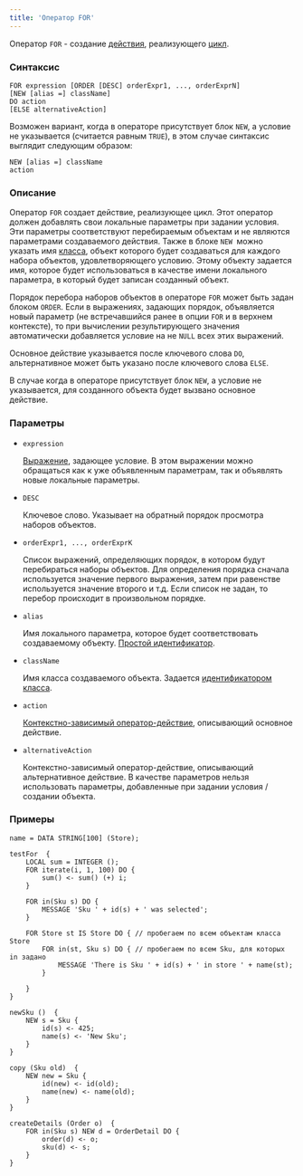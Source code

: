 ```yaml
---
title: 'Оператор FOR'
---
```


Оператор `FOR` - создание [действия](Actions.md), реализующего [цикл](Loop_FOR_.md).

### Синтаксис

    FOR expression [ORDER [DESC] orderExpr1, ..., orderExprN]
    [NEW [alias =] className]
    DO action
    [ELSE alternativeAction]

Возможен вариант, когда в операторе присутствует блок `NEW`, а условие не указывается (считается равным `TRUE`), в этом случае синтаксис выглядит следующим образом:

    NEW [alias =] className
    action

### Описание

Оператор `FOR` создает действие, реализующее цикл. Этот оператор должен добавлять свои локальные параметры при задании условия. Эти параметры соответствуют перебираемым объектам и не являются параметрами создаваемого действия. Также в блоке `NEW `можно указать имя [класса](Classes.md), объект которого будет создаваться для каждого набора объектов, удовлетворяющего условию. Этому объекту задается имя, которое будет использоваться в качестве имени локального параметра, в который будет записан созданный объект.

Порядок перебора наборов объектов в операторе `FOR` может быть задан блоком `ORDER`. Если в выражениях, задающих порядок, объявляется новый параметр (не встречавшийся ранее в опции `FOR` и в верхнем контексте), то при вычислении результирующего значения автоматически добавляется условие на не `NULL` всех этих выражений.

Основное действие указывается после ключевого слова `DO`, альтернативное может быть указано после ключевого слова `ELSE`.

В случае когда в операторе присутствует блок `NEW`, а условие не указывается, для созданного объекта будет вызвано основное действие.

### Параметры

- `expression`

    [Выражение](Expression.md), задающее условие. В этом выражении можно обращаться как к уже объявленным параметрам, так и объявлять новые локальные параметры.

- `DESC`

    Ключевое слово. Указывает на обратный порядок просмотра наборов объектов. 

- `orderExpr1, ..., orderExprK`

    Список выражений, определяющих порядок, в котором будут перебираться наборы объектов. Для определения порядка сначала используется значение первого выражения, затем при равенстве используется значение второго и т.д. Если список не задан, то перебор происходит в произвольном порядке.

- `alias`

    Имя локального параметра, которое будет соответствовать создаваемому объекту. [Простой идентификатор](IDs.md#id-broken).

- `className`

    Имя класса создаваемого объекта. Задается [идентификатором класса](IDs.md#classid-broken).

- `action`

    [Контекстно-зависимый оператор-действие](Action_operator.md#contextdependent), описывающий основное действие.

- `alternativeAction`

    Контекстно-зависимый оператор-действие, описывающий альтернативное действие. В качестве параметров нельзя использовать параметры, добавленные при задании условия / создании объекта.

### Примеры

```lsf
name = DATA STRING[100] (Store);

testFor  {
    LOCAL sum = INTEGER ();
    FOR iterate(i, 1, 100) DO {
        sum() <- sum() (+) i;
    }

    FOR in(Sku s) DO {
        MESSAGE 'Sku ' + id(s) + ' was selected';
    }

    FOR Store st IS Store DO { // пробегаем по всем объектам класса Store
        FOR in(st, Sku s) DO { // пробегаем по всем Sku, для которых in задано
            MESSAGE 'There is Sku ' + id(s) + ' in store ' + name(st);
        }

    }
}

newSku ()  {
    NEW s = Sku {
        id(s) <- 425;
        name(s) <- 'New Sku';
    }
}

copy (Sku old)  {
    NEW new = Sku {
        id(new) <- id(old);
        name(new) <- name(old);
    }
}

createDetails (Order o)  {
    FOR in(Sku s) NEW d = OrderDetail DO {
        order(d) <- o;
        sku(d) <- s;
    }
}
```

